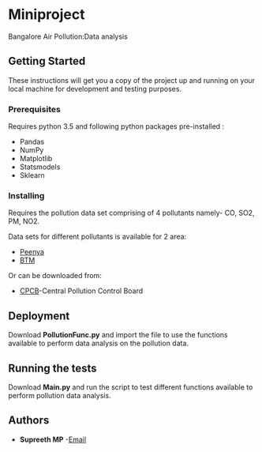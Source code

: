 # Miniproject
Bangalore Air Pollution:Data analysis

## Getting Started
These instructions will get you a copy of the project up and running on your local machine for development and testing purposes.

### Prerequisites

  Requires python 3.5 and following python packages pre-installed :
* Pandas 
* NumPy
* Matplotlib
* Statsmodels
* Sklearn

### Installing

Requires the pollution data set comprising of 4 pollutants namely- CO, SO2, PM, NO2.
  
  Data sets for different pollutants is available for 2 area:
  * [Peenya](https://github.com/supreeth2812/Miniproject/tree/master/PEENYA)
  * [BTM](https://github.com/supreeth2812/Miniproject/tree/master/BTM)
  
  Or can be downloaded from:
  * [CPCB](http://www.cpcb.gov.in/CAAQM/frmUserAvgReportCriteria.aspx)-Central Pollution Control Board

## Deployment

  Download **PollutionFunc.py** and import the file to use the functions available to perform data analysis on the pollution data.

## Running the tests

  Download **Main.py** and run the script to test different functions available to perform pollution data analysis.
  
## Authors

* **Supreeth MP** -[Email](supreeth2812@gmail.com)

